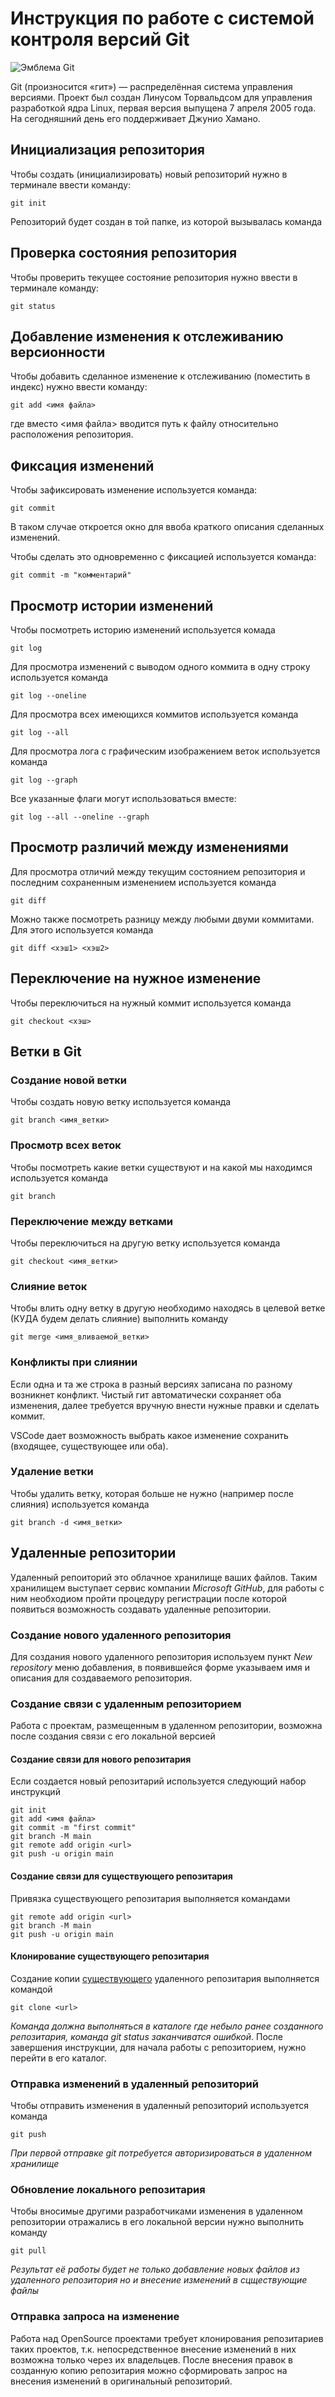 # **Инструкция по работе с системой контроля версий Git**

![Эмблема Git](git.jpg)

Git (произносится «гит») — распределённая система управления версиями. Проект был создан Линусом Торвальдсом для управления разработкой ядра Linux, первая версия выпущена 7 апреля 2005 года. На сегодняшний день его поддерживает Джунио Хамано.

## Инициализация репозитория

Чтобы создать (инициализировать) новый репозиторий нужно в терминале ввести команду:

    git init

Репозиторий будет создан в той папке, из которой вызывалась команда

## Проверка состояния репозитория

Чтобы проверить текущее состояние репозитория нужно ввести в терминале команду:

    git status

## Добавление изменения к отслеживанию версионности

Чтобы добавить сделанное изменение к отслеживанию (поместить в индекс) нужно ввести команду:

    git add <имя файла>

где вместо <имя файла> вводится путь к файлу относительно расположения репозитория.

## Фиксация изменений

Чтобы зафиксировать изменение используется команда:

    git commit

В таком случае откроется окно для ввоба краткого описания сделанных изменений.

Чтобы сделать это одновременно с фиксацией используется команда:

    git commit -m "комментарий"

## Просмотр истории изменений

Чтобы посмотреть историю изменений используется комада

    git log

Для просмотра изменений с выводом одного коммита в одну строку используется команда

    git log --oneline

Для просмотра всех имеющихся коммитов используется команда

    git log --all

Для просмотра лога с графическим изображением веток используется команда

    git log --graph

Все указанные флаги могут использоваться вместе:

    git log --all --oneline --graph

## Просмотр различий между изменениями

Для просмотра отличий между текущим состоянием репозитория и последним сохраненным изменением используется команда

    git diff

Можно также посмотреть разницу между любыми двуми коммитами. Для этого используется команда

    git diff <хэш1> <хэш2>

## Переключение на нужное изменение

Чтобы переключиться на нужный коммит используется команда

    git checkout <хэш>

## Ветки в Git

### Создание новой ветки

Чтобы создать новую ветку используется команда

    git branch <имя_ветки>

### Просмотр всех веток

Чтобы посмотреть какие ветки существуют и на какой мы находимся используется команда

    git branch

### Переключение между ветками

Чтобы переключиться на другую ветку используется команда

    git checkout <имя_ветки>

### Слияние веток

Чтобы влить одну ветку в другую необходимо находясь в целевой ветке (КУДА будем делать слияние) выполнить команду

    git merge <имя_вливаемой_ветки>

### Конфликты при слиянии

Если одна и та же строка в разный версиях записана по разному возникнет конфликт.
Чистый гит автоматически сохраняет оба изменения, далее требуется вручную внести нужные правки и сделать коммит.

VSСode дает возможность выбрать какое изменение сохранить (входящее, существующее или оба).

### Удаление ветки

Чтобы удалить ветку, которая больше не нужно (например после слияния) используется команда

    git branch -d <имя_ветки>

## Удаленные репозитории

Удаленный репоиторий это облачное хранилище ваших файлов. Таким хранилищем выступает сервис компании *Microsoft GitHub*, для работы с ним необходиом пройти процедуру регистрации после которой появиться возможность создавать удаленные репозитории.

### Создание нового удаленного репозитория
Для создания нового удаленного репозитория используем пункт *New repository* меню добавления, в появившейся форме указываем имя и описания для создаваемого репозитория.
### Создание связи с удаленным репозиторием
Работа с проектам, размещенным в удаленном репозитории, возможна после создания связи с его локальной версией
#### Создание связи для нового репозитария
Если создается новый репозитарий используется следующий набор инструкций

    git init
    git add <имя файла>
    git commit -m "first commit"
    git branch -M main
    git remote add origin <url>
    git push -u origin main

#### Создание связи для существующего репозитария
Привязка существующего репозитария выполняется командами
    
    git remote add origin <url>
    git branch -M main
    git push -u origin main

#### Клонирование существующего репозитария
Создание копии <u>существующего</u> удаленного репозитария выполняется командой

    git clone <url>
*Команда должна выполняться в каталоге где небыло ранее созданного репозитария, команда git status заканчиватся ошибкой*. После завершения инструкции, для начала работы с репозиторием, нужно перейти в его каталог.

### Отправка изменений в удаленный репозиторий
Чтобы отправить изменения в удаленный репозиторий используется команда 

    git push
*При первой отправке git потребуется авторизироваться в удаленном хранилище*
### Обновление локального репозитария
Чтобы вносимые другими разработчиками изменения в удаленном репозитории отражались в его локальной версии нужно выполнить команду

    git pull
*Результат её работы будет не только добавление новых файлов из удаленного репозитория но и внесение изменений в сцществующие файлы*
### Отправка запроса на изменение
Работа над OpenSource проектами требует клонирования репозитариев таких проектов, т.к. непосредственное внесение изменений в них возможна только через их владельцев. После внесения правок в созданную копию репозитария можно сформировать запрос на внесения изменений в оригинальный репозиторий.